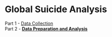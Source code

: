 # Global Suicide Analysis
Part 1 - [Data Collection](https://github.com/Patrick-MB/global-suicide-analysis/blob/main/Task%201%20-%20Data%20Collection.ipynb)  
Part 2 - **[Data Preparation and Analysis](https://github.com/Patrick-MB/global-suicide-analysis/blob/main/Task%202%20-%20Data%20Preparation%20and%20Analysis.ipynb)**
